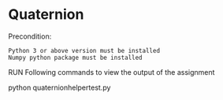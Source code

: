# Quaternion
Precondition:

	Python 3 or above version must be installed
	Numpy python package must be installed
	
RUN Following commands to view the output of the assignment 

python quaternionhelpertest.py
